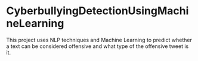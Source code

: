 # CyberbullyingDetectionUsingMachineLearning
This project uses NLP techniques and Machine Learning to predict whether a text can be considered offensive and what type of the offensive tweet is it.
